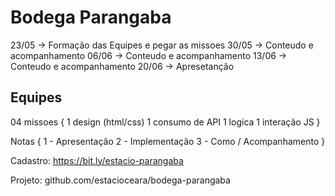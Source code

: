 # Bodega Parangaba

23/05 -> Formação das Equipes e pegar as missoes
30/05 -> Conteudo e acompanhamento
06/06 -> Conteudo e acompanhamento
13/06 -> Conteudo e acompanhamento
20/06 -> Apresetanção

## Equipes

04 missoes {
    1 design (html/css)
    1 consumo de API
    1 logica
    1 interação JS
}

Notas {
    1 - Apresentação
    2 - Implementação
    3 - Como / Acompanhamento
}

Cadastro: 
https://bit.ly/estacio-parangaba

Projeto:
github.com/estacioceara/bodega-parangaba
